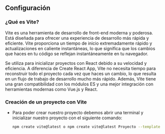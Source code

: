 
## Configuración

### ¿Qué es Vite?

Vite es una herramienta de desarrollo de front-end moderna y poderosa. Está diseñada para ofrecer una experiencia de desarrollo más rápida y eficiente. Vite proporciona un tiempo de inicio extremadamente rápido y actualizaciones en caliente instantáneas, lo que significa que los cambios que haces en tu código se reflejan instantáneamente en tu navegador.

Se utiliza para inicializar proyectos con React debido a su velocidad y eficiencia. A diferencia de Create React App, Vite no necesita tiempo para reconstruir todo el proyecto cada vez que haces un cambio, lo que resulta en un flujo de trabajo de desarrollo mucho más rápido. Además, Vite tiene una gran compatibilidad con los módulos ES y una mejor integración con herramientas modernas como Vue.js y React.

### Creación de un proyecto con Vite

- Para poder crear nuestro proyecto debemos abrir una terminal y inicializar nuestro proyecto con el siguiente comando:
    
    ```bash
    npm create vite@latest o npm create vite@latest Proyecto --template react
    ```